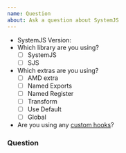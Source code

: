 ```yaml
---
name: Question
about: Ask a question about SystemJS
---
```


<!-- You can check the radios and checkboxes either before or after you create the issue -->
- SystemJS Version: 
- Which library are you using?
  - [ ] SystemJS
  - [ ] SJS
- Which extras are you using?
  - [ ] AMD extra
  - [ ] Named Exports
  - [ ] Named Register
  - [ ] Transform
  - [ ] Use Default
  - [ ] Global
- Are you using any [custom hooks](/docs/hooks.md)?

### Question